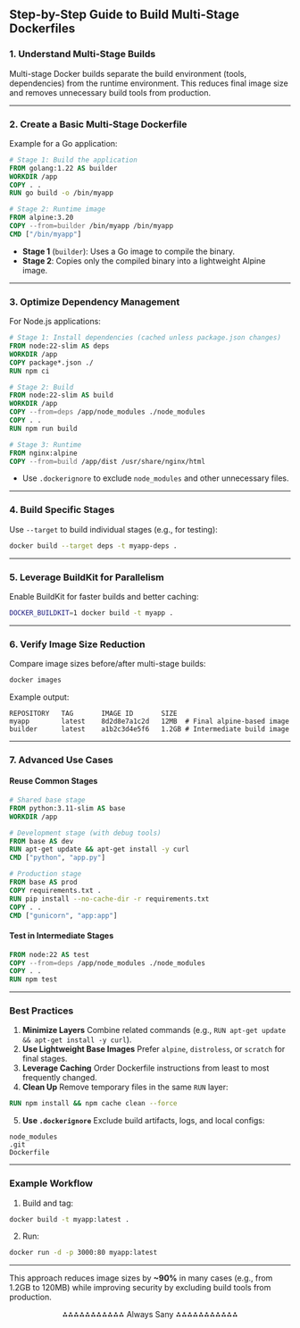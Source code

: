 
## Step-by-Step Guide to Build Multi-Stage Dockerfiles

### 1. **Understand Multi-Stage Builds**

Multi-stage Docker builds separate the build environment (tools, dependencies) from the runtime environment. This reduces final image size and removes unnecessary build tools from production.

---

### 2. **Create a Basic Multi-Stage Dockerfile**

Example for a Go application:

```dockerfile  
# Stage 1: Build the application  
FROM golang:1.22 AS builder  
WORKDIR /app  
COPY . .  
RUN go build -o /bin/myapp  

# Stage 2: Runtime image  
FROM alpine:3.20  
COPY --from=builder /bin/myapp /bin/myapp  
CMD ["/bin/myapp"]  
```

- **Stage 1** (`builder`): Uses a Go image to compile the binary.
- **Stage 2**: Copies only the compiled binary into a lightweight Alpine image.

---

### 3. **Optimize Dependency Management**

For Node.js applications:

```dockerfile  
# Stage 1: Install dependencies (cached unless package.json changes)  
FROM node:22-slim AS deps  
WORKDIR /app  
COPY package*.json ./  
RUN npm ci  

# Stage 2: Build  
FROM node:22-slim AS build  
WORKDIR /app  
COPY --from=deps /app/node_modules ./node_modules  
COPY . .  
RUN npm run build  

# Stage 3: Runtime  
FROM nginx:alpine  
COPY --from=build /app/dist /usr/share/nginx/html  
```

- Use `.dockerignore` to exclude `node_modules` and other unnecessary files.

---

### 4. **Build Specific Stages**

Use `--target` to build individual stages (e.g., for testing):

```bash  
docker build --target deps -t myapp-deps .  
```


---

### 5. **Leverage BuildKit for Parallelism**

Enable BuildKit for faster builds and better caching:

```bash  
DOCKER_BUILDKIT=1 docker build -t myapp .  
```


---

### 6. **Verify Image Size Reduction**

Compare image sizes before/after multi-stage builds:

```bash  
docker images  
```

Example output:

```  
REPOSITORY   TAG       IMAGE ID       SIZE  
myapp        latest    8d2d8e7a1c2d   12MB  # Final alpine-based image  
builder      latest    a1b2c3d4e5f6   1.2GB # Intermediate build image  
```


---

### 7. **Advanced Use Cases**

#### **Reuse Common Stages**

```dockerfile  
# Shared base stage  
FROM python:3.11-slim AS base  
WORKDIR /app  

# Development stage (with debug tools)  
FROM base AS dev  
RUN apt-get update && apt-get install -y curl  
CMD ["python", "app.py"]  

# Production stage  
FROM base AS prod  
COPY requirements.txt .  
RUN pip install --no-cache-dir -r requirements.txt  
COPY . .  
CMD ["gunicorn", "app:app"]  
```


#### **Test in Intermediate Stages**

```dockerfile  
FROM node:22 AS test  
COPY --from=deps /app/node_modules ./node_modules  
COPY . .  
RUN npm test  
```


---

### Best Practices

1. **Minimize Layers**
Combine related commands (e.g., `RUN apt-get update && apt-get install -y curl`).
2. **Use Lightweight Base Images**
Prefer `alpine`, `distroless`, or `scratch` for final stages.
3. **Leverage Caching**
Order Dockerfile instructions from least to most frequently changed.
4. **Clean Up**
Remove temporary files in the same `RUN` layer:

```dockerfile  
RUN npm install && npm cache clean --force  
```

5. **Use `.dockerignore`**
Exclude build artifacts, logs, and local configs:

```  
node_modules  
.git  
Dockerfile  
```


---

### Example Workflow

1. Build and tag:

```bash  
docker build -t myapp:latest .  
```

2. Run:

```bash  
docker run -d -p 3000:80 myapp:latest  
```


---

This approach reduces image sizes by **~90%** in many cases (e.g., from 1.2GB to 120MB) while improving security by excluding build tools from production.

<div style="text-align: center">⁂⁂⁂⁂⁂⁂⁂⁂⁂⁂⁂ Always Sany ⁂⁂⁂⁂⁂⁂⁂⁂⁂⁂⁂</div>

[^1]: https://docs.docker.com/build/building/multi-stage/

[^2]: https://docs.docker.com/build/building/best-practices/

[^3]: https://cyberpanel.net/blog/docker-multi-stage-builds

[^4]: https://docs.docker.com/get-started/docker-concepts/building-images/multi-stage-builds/

[^5]: https://labs.iximiuz.com/tutorials/docker-multi-stage-builds

[^6]: https://www.cherryservers.com/blog/docker-multistage-build

[^7]: https://www.blacksmith.sh/blog/understanding-multi-stage-docker-builds

[^8]: https://overcast.blog/building-efficient-multi-stage-dockerfiles-for-production-055f34c4baed

